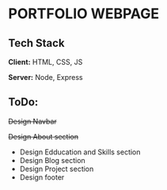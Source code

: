 # PORTFOLIO WEBPAGE

## Tech Stack

**Client:** HTML, CSS, JS

**Server:** Node, Express

## ToDo:
~~Design Navbar~~

~~Design About section~~
- Design Edducation and Skills section
- Design Blog section
- Design Project section
- Design footer
